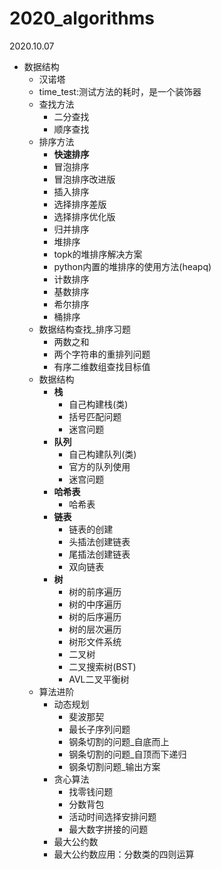 # 2020_algorithms
2020.10.07

* 数据结构
  * 汉诺塔
  * time_test:测试方法的耗时，是一个装饰器
  * 查找方法
    * 二分查找
    * 顺序查找
  * 排序方法
    * **快速排序**
    * 冒泡排序
    * 冒泡排序改进版
    * 插入排序
    * 选择排序差版
    * 选择排序优化版
    * 归并排序
    * 堆排序
    * topk的堆排序解决方案
    * python内置的堆排序的使用方法(heapq)
    * 计数排序
    * 基数排序
    * 希尔排序
    * 桶排序
  * 数据结构查找_排序习题
    * 两数之和
    * 两个字符串的重排列问题
    * 有序二维数组查找目标值
  * 数据结构
    * **栈**
      * 自己构建栈(类)
      * 括号匹配问题
      * 迷宫问题
    * **队列**
      * 自己构建队列(类)
      * 官方的队列使用
      * 迷宫问题
    * **哈希表**
      * 哈希表
    * **链表**
      * 链表的创建
      * 头插法创建链表
      * 尾插法创建链表
      * 双向链表
    * **树**
      * 树的前序遍历
      * 树的中序遍历
      * 树的后序遍历
      * 树的层次遍历
      * 树形文件系统
      * 二叉树
      * 二叉搜索树(BST)
      * AVL二叉平衡树
  * 算法进阶
    * 动态规划
      * 斐波那契
      * 最长子序列问题
      * 钢条切割的问题_自底而上
      * 钢条切割的问题_自顶而下递归
      * 钢条切割问题_输出方案
    * 贪心算法
      * 找零钱问题
      * 分数背包
      * 活动时间选择安排问题
      * 最大数字拼接的问题
    * 最大公约数
    * 最大公约数应用：分数类的四则运算

